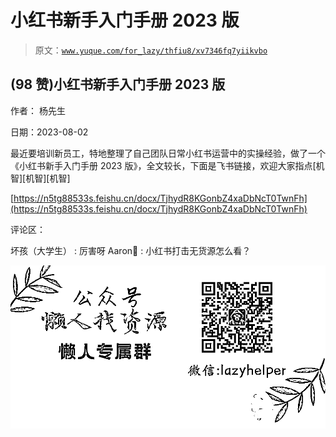 # 小红书新手入门手册 2023 版

> 原文：[`www.yuque.com/for_lazy/thfiu8/xv7346fq7yiikvbo`](https://www.yuque.com/for_lazy/thfiu8/xv7346fq7yiikvbo)



## (98 赞)小红书新手入门手册 2023 版 

作者： 杨先生 

日期：2023-08-02 

最近要培训新员工，特地整理了自己团队日常小红书运营中的实操经验，做了一个《小红书新手入门手册 2023 版》，全文较长，下面是飞书链接，欢迎大家指点[机智][机智][机智] 

[https://n5tg88533s.feishu.cn/docx/TjhydR8KGonbZ4xaDbNcT0TwnFh](https://n5tg88533s.feishu.cn/docx/TjhydR8KGonbZ4xaDbNcT0TwnFh) 

评论区： 

坏孩（大学生） : 厉害呀 Aaron : 小红书打击无货源怎么看？ 

![](img/894d30a529e7c37bcd3392323c99941c.png)  